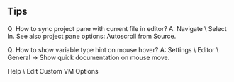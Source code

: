 ## Tips

Q: How to sync project pane with current file in editor? A: Navigate \ Select In. See also project pane options: Autoscroll from Source. 

Q: How to show variable type hint on mouse hover? A: Settings \ Editor \ General -> Show quick documentation on mouse move. 

Help \ Edit Custom VM Options

